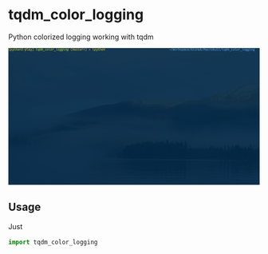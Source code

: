 # tqdm_color_logging
Python colorized logging working with tqdm

![](screencast.gif)

## Usage
Just
```python
import tqdm_color_logging
```
